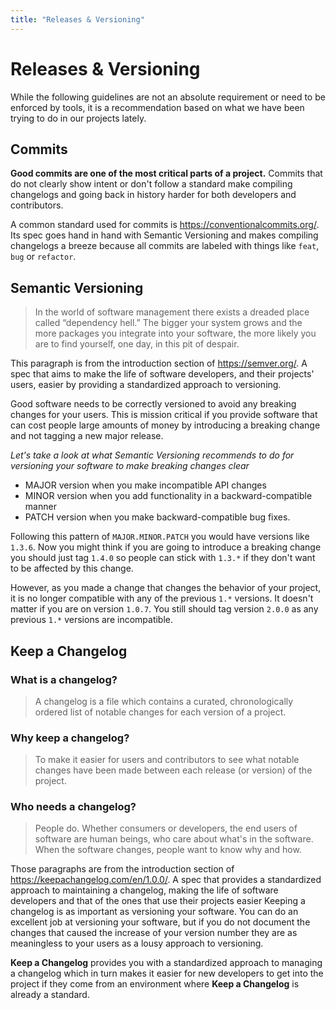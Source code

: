 ```yaml
---
title: "Releases & Versioning"
---
```


# Releases & Versioning

While the following guidelines are not an absolute requirement or need to be enforced by tools, it is a recommendation based on what we have been trying to do in our projects lately.

## Commits

**Good commits are one of the most critical parts of a project.** Commits that do not clearly show intent or don't follow a standard make compiling changelogs and going back in history harder for both developers and contributors.

A common standard used for commits is https://conventionalcommits.org/. Its spec goes hand in hand with Semantic Versioning and makes compiling changelogs a breeze because all commits are labeled with things like `feat`, `bug` or `refactor`.

## Semantic Versioning

> In the world of software management there exists a dreaded place called “dependency hell.” The bigger your system grows and the more packages you integrate into your software, the more likely you are to find yourself, one day, in this pit of despair.

This paragraph is from the introduction section of https://semver.org/. A spec that aims to make the life of software developers, and their projects' users, easier by providing a standardized approach to versioning.

Good software needs to be correctly versioned to avoid any breaking changes for your users. This is mission critical if you provide software that can cost people large amounts of money by introducing a breaking change and not tagging a new major release.

*Let's take a look at what Semantic Versioning recommends to do for versioning your software to make breaking changes clear*

- MAJOR version when you make incompatible API changes
- MINOR version when you add functionality in a backward-compatible manner
- PATCH version when you make backward-compatible bug fixes.

Following this pattern of `MAJOR.MINOR.PATCH` you would have versions like `1.3.6`. Now you might think if you are going to introduce a breaking change you should just tag `1.4.0` so people can stick with `1.3.*` if they don't want to be affected by this change.

However, as you made a change that changes the behavior of your project, it is no longer compatible with any of the previous `1.*` versions. It doesn't matter if you are on version `1.0.7`. You still should tag version `2.0.0` as any previous `1.*` versions are incompatible.

## Keep a Changelog

### What is a changelog?

> A changelog is a file which contains a curated, chronologically ordered list of notable changes for each version of a project.

### Why keep a changelog?

> To make it easier for users and contributors to see what notable changes have been made between each release (or version) of the project.

### Who needs a changelog?

> People do. Whether consumers or developers, the end users of software are human beings, who care about what's in the software. When the software changes, people want to know why and how.

Those paragraphs are from the introduction section of https://keepachangelog.com/en/1.0.0/. A spec that provides a standardized approach to maintaining a changelog, making the life of software developers and that of the ones that use their projects easier
Keeping a changelog is as important as versioning your software. You can do an excellent job at versioning your software, but if you do not document the changes that caused the increase of your version number they are as meaningless to your users as a lousy approach to versioning.

**Keep a Changelog** provides you with a standardized approach to managing a changelog which in turn makes it easier for new developers to get into the project if they come from an environment where **Keep a Changelog** is already a standard.
